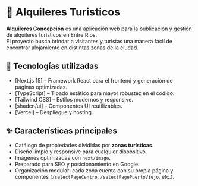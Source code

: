 # 🏡 Alquileres Turisticos 

**Alquileres Concepción** es una aplicación web para la publicación y gestión de alquileres turísticos en Entre Rios.  
El proyecto busca brindar a visitantes y turistas una manera fácil de encontrar alojamiento en distintas zonas de la ciudad.

## 🚀 Tecnologías utilizadas

- [Next.js 15] – Framework React para el frontend y generación de páginas optimizadas.
- [TypeScript] – Tipado estático para mayor robustez en el código.
- [Tailwind CSS] – Estilos modernos y responsive.
- [shadcn/ui] – Componentes UI reutilizables.
- [Vercel] – Despliegue y hosting.

## ✨ Características principales

- Catálogo de propiedades divididas por **zonas turísticas**.
- Diseño limpio y responsive para cualquier dispositivo.
- Imágenes optimizadas con `next/image`.
- Preparado para SEO y posicionamiento en Google.
- Organización modular: cada zona cuenta con su propia página y componentes (`/selectPageCentro`, `/selectPagePuertoViejo`, etc.).



